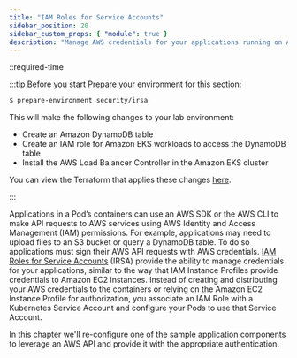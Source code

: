 ```yaml
---
title: "IAM Roles for Service Accounts"
sidebar_position: 20
sidebar_custom_props: { "module": true }
description: "Manage AWS credentials for your applications running on Amazon Elastic Kubernetes Service with IAM Roles for Service Accounts."
---
```


\::required-time

:::tip Before you start
Prepare your environment for this section:

```bash timeout=300 wait=30
$ prepare-environment security/irsa
```

This will make the following changes to your lab environment:

- Create an Amazon DynamoDB table
- Create an IAM role for Amazon EKS workloads to access the DynamoDB table
- Install the AWS Load Balancer Controller in the Amazon EKS cluster

You can view the Terraform that applies these changes [here](https://github.com/VAR::MANIFESTS_OWNER/VAR::MANIFESTS_REPOSITORY/tree/VAR::MANIFESTS_REF/manifests/modules/security/irsa/.workshop/terraform).

:::

Applications in a Pod’s containers can use an AWS SDK or the AWS CLI to make API requests to AWS services using AWS Identity and Access Management (IAM) permissions. For example, applications may need to upload files to an S3 bucket or query a DynamoDB table. To do so applications must sign their AWS API requests with AWS credentials. [IAM Roles for Service Accounts](https://docs.aws.amazon.com/eks/latest/userguide/iam-roles-for-service-accounts.html) (IRSA) provide the ability to manage credentials for your applications, similar to the way that IAM Instance Profiles provide credentials to Amazon EC2 instances. Instead of creating and distributing your AWS credentials to the containers or relying on the Amazon EC2 Instance Profile for authorization, you associate an IAM Role with a Kubernetes Service Account and configure your Pods to use that Service Account.

In this chapter we'll re-configure one of the sample application components to leverage an AWS API and provide it with the appropriate authentication.
